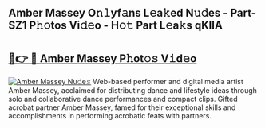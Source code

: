 ## Amber Massey O𝚗𝚕yf𝚊ns L𝚎a𝚔ed N𝚞𝚍es - Part-SZ1 P𝚑𝚘tos Vi𝚍𝚎o - H𝚘𝚝 Part L𝚎a𝚔s qKlIA

# <h2><a href="http://kf2rx5l.oniu.top/?m=Amber+Massey">🔗👉 🔴 Amber Massey P𝚑ot𝚘𝚜 V𝚒d𝚎o</a></h2>

[![Amber Massey Nu𝚍e𝚜](https://i.imgur.com/0qMVB7G.gif)](http://kf2rx5l.oniu.top/?m=Amber+Massey)
Web-based performer and digital media artist Amber Massey, acclaimed for distributing dance and lifestyle ideas through solo and collaborative dance performances and compact clips. Gifted acrobat partner Amber Massey, famed for their exceptional skills and accomplishments in performing acrobatic feats with partners.  
